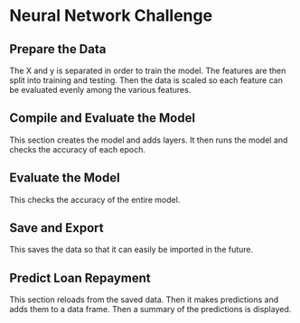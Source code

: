 # Neural Network Challenge

## Prepare the Data

The X and y is separated in order to train the model. The features are then split into training and testing. 
Then the data is scaled so each feature can be evaluated evenly among the various features. 


## Compile and Evaluate the Model

This section creates the model and adds layers. It then runs the model and checks the accuracy of each epoch. 

## Evaluate the Model

This checks the accuracy of the entire model. 

## Save and Export

This saves the data so that it can easily be imported in the future.


## Predict Loan Repayment

This section reloads from the saved data. Then it makes predictions and adds them to a data frame. Then a summary of the predictions is displayed. 





